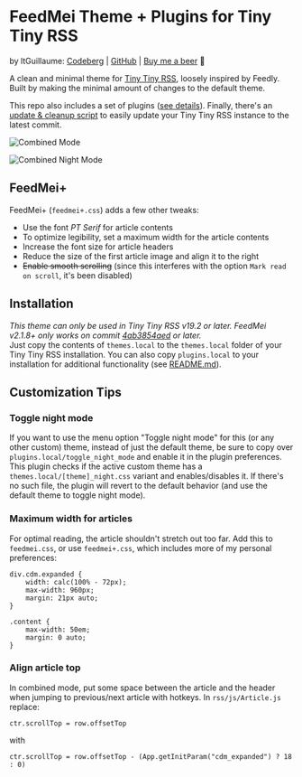 # FeedMei Theme + Plugins for Tiny Tiny RSS
by ltGuillaume: [Codeberg](https://codeberg.org/ltGuillaume) | [GitHub](https://github.com/ltGuillaume) | [Buy me a beer](https://buymeacoff.ee/ltGuillaume) 🍺

A clean and minimal theme for [Tiny Tiny RSS](https://tt-rss.org), loosely inspired by Feedly. Built by making the minimal amount of changes to the default theme.

This repo also includes a set of plugins ([see details](plugins.local/)). Finally, there's an [update & cleanup script](update_tt-rss.php) to easily update your Tiny Tiny RSS instance to the latest commit.

![Combined Mode](SCREENSHOT.png)

![Combined Night Mode](SCREENSHOT2.png)

## FeedMei+
FeedMei+ (`feedmei+.css`) adds a few other tweaks:
- Use the font _PT Serif_ for article contents
- To optimize legibility, set a maximum width for the article contents
- Increase the font size for article headers
- Reduce the size of the first article image and align it to the right
- ~~Enable smooth scrolling~~ (since this interferes with the option `Mark read on scroll`, it's been disabled)

## Installation
_This theme can only be used in Tiny Tiny RSS v19.2 or later. FeedMei v2.1.8+ only works on commit [4ab3854aed](https://dev.tt-rss.org/tt-rss/tt-rss/commit/4ab3854aede3882779138d91594b588e1a38c70e) or later._  
Just copy the contents of `themes.local` to the `themes.local` folder of your Tiny Tiny RSS installation. You can also copy `plugins.local` to your installation for additional functionality (see [README.md](plugins.local/)).

## Customization Tips

### Toggle night mode
If you want to use the menu option "Toggle night mode" for this (or any other custom) theme, instead of just the default theme, be sure to copy over `plugins.local/toggle_night_mode` and enable it in the plugin preferences. This plugin checks if the active custom theme has a `themes.local/[theme]_night.css` variant and enables/disables it. If there's no such file, the plugin will revert to the default behavior (and use the default theme to toggle night mode).

### Maximum width for articles
For optimal reading, the article shouldn't stretch out too far. Add this to `feedmei.css`, or use `feedmei+.css`, which includes more of my personal preferences:
```
div.cdm.expanded {
	width: calc(100% - 72px);
	max-width: 960px;
	margin: 21px auto;
}

.content {
	max-width: 50em;
	margin: 0 auto;
}
```

### Align article top
In combined mode, put some space between the article and the header when jumping to previous/next article with hotkeys. In `rss/js/Article.js` replace:
```
ctr.scrollTop = row.offsetTop
```
with
```
ctr.scrollTop = row.offsetTop - (App.getInitParam("cdm_expanded") ? 18 : 0)
```